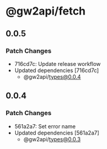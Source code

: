 # @gw2api/fetch

## 0.0.5

### Patch Changes

- 716cd7c: Update release workflow
- Updated dependencies [716cd7c]
  - @gw2api/types@0.0.4

## 0.0.4

### Patch Changes

- 561a2a7: Set error name
- Updated dependencies [561a2a7]
  - @gw2api/types@0.0.3
